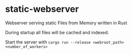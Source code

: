 # static-webserver
Webserver serving static Files from Memory written in Rust

During startup all files will be cached and indexed.

Start the server with `cargo run --release <webroot_path> <number_of_workers>`
